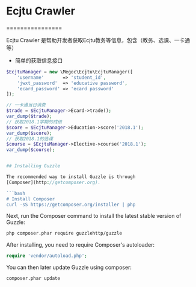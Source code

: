 # Ecjtu Crawler
================

Ecjtu Crawler 是帮助开发者获取Ecjtu教务等信息，包含（教务、选课、一卡通等）

- 简单的获取信息接口
  

```php
$EcjtuManager = new \Megoc\Ecjtu\EcjtuManager([
    'username'       => 'student_id',
    'jwxt_password'  => 'educative password',
    'ecard_password' => 'ecard password'
]);

// 一卡通当日消费
$trade = $EcjtuManager->Ecard->trade();
var_dump($trade);
// 获取2018.1学期的成绩
$score = $EcjtuManager->Education->score('2018.1');
var_dump($score);
// 获取2018.1的选课
$course = $EcjtuManager->Elective->course('2018.1');
var_dump($course);


## Installing Guzzle

The recommended way to install Guzzle is through
[Composer](http://getcomposer.org).

```bash
# Install Composer
curl -sS https://getcomposer.org/installer | php
```

Next, run the Composer command to install the latest stable version of Guzzle:

```bash
php composer.phar require guzzlehttp/guzzle
```

After installing, you need to require Composer's autoloader:

```php
require 'vendor/autoload.php';
```

You can then later update Guzzle using composer:

 ```bash
composer.phar update
 ```
